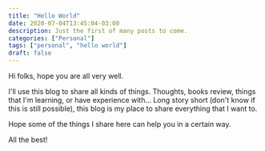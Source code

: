 ```yaml
---
title: "Hello World"
date: 2020-07-04T13:45:04-03:00
description: Just the first of many posts to come.
categories: ["Personal"]
tags: ["personal", "hello world"]
draft: false
---
```


Hi folks, hope you are all very well.

I'll use this blog to share all kinds of things. Thoughts, books review, things that I'm learning, or have experience with... 
Long story short (don't know if this is still possible), this blog is my place to share everything that I want to.

Hope some of the things I share here can help you in a certain way.


All the best!
